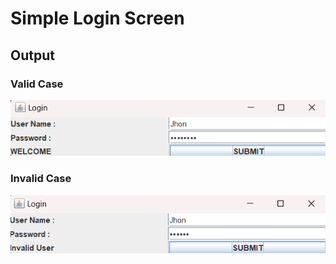 # Simple Login Screen

## Output
### Valid Case
![](https://github.com/Ajallen14/Simple_Login_Screen/blob/master/Output/image%201.png)
### Invalid Case
![](https://github.com/Ajallen14/Simple_Login_Screen/blob/master/Output/image%202.png)